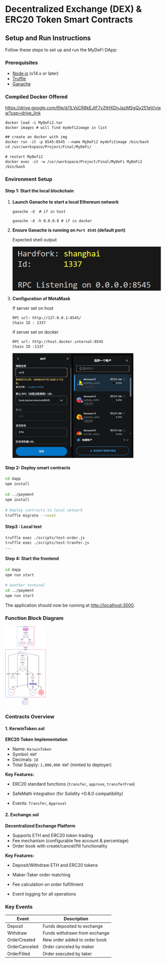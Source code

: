 # Decentralized Exchange (DEX) & ERC20 Token Smart Contracts

## Setup and Run Instructions

Follow these steps to set up and run the MyDeFi DApp:

### Prerequisites
- [Node.js](https://nodejs.org/) (v14.x or later)
- [Truffle](https://www.trufflesuite.com/truffle)
- [Ganache](https://www.trufflesuite.com/ganache)

### Compiled Docker Offered

https://drive.google.com/file/d/1LVsCR8kEJtF7vZtHXDnJazMSgQy251eV/view?usp=drive_link

```shell
docker load -i MyDeFi2.tar
docker images # will find mydefi2image in list
```

```shell
## create an docker with img
docker run -it -p 8545:8545 --name MyDeFi2 mydefi2image /bin/bash
cd /usr/workspace/Project/Final/MyDeFi/

# restart MyDefi2
docker exec -it -w /usr/workspace/Project/Final/MyDeFi MyDeFi2 /bin/bash
```

### Environment Setup

#### Step 1: Start the local blockchain

1. **Launch Ganache to start a local Ethereum network**

   ```shell
   ganache -d  # if in host
   ```

   ```shell
   ganache -d -h 0.0.0.0 # if in docker 
   ```

   

2. **Ensure Ganache is running on `Port 8545` (default port)**

   Expected shell output 

   ![image-20250413223701357](.\img\image-20250413223701357.png)

   

3. **Configuration of MetaMask**

   If server set on host 

   ```shell
   RPC url: http://127.0.0.1:8545/
   Chain ID : 1337
   ```

   if server set on docker

   ```shell
   RPC url: http://host.docker.internal:8545
   Chain ID :1337
   ```

   ​                                   <img src=".\img\image-20250413224534163.png" alt="image-20250413224534163" style="zoom:33%;" /><img src=".\img\image-20250413224412965.png" alt="image-20250413224412965" style="zoom:33%;" />

#### Step 2: Deploy smart contracts

```bash
cd dapp
npm install

cd ../payment
npm install

# Deploy contracts to local network
truffle migrate --reset
```

#### Step3 : Local test

```shell
truffle exec ./scripts/test-order.js
truffle exec ./scripts/test-tranfer.js
...
```

#### Step 4: Start the frontend

```bash
cd dapp
npm run start

# another terminal
cd ../payment
npm run start
```

The application should now be running at [http://localhost:3000](http://localhost:3000).



### Function Block Diagram

<img src=".\img\006fcabf9bb632dd64801f634e738cf.png" alt="006fcabf9bb632dd64801f634e738cf" style="zoom: 25%;" />

### Contracts Overview

#### 1. KerwinToken.sol

**ERC20 Token Implementation**

- Name: `KerwinToken`
- Symbol: `KWT`
- Decimals: `18`
- Total Supply: `1,000,000 KWT` (minted to deployer)

**Key Features:**

- ERC20 standard functions (`transfer`, `approve`, `transferFrom`)

- SafeMath integration (for Solidity <0.8.0 compatibility)

- Events: `Transfer`, `Approval`

  

#### 2. Exchange.sol

**Decentralized Exchange Platform**

- Supports ETH and ERC20 token trading
- Fee mechanism (configurable fee account & percentage)
- Order book with create/cancel/fill functionality

**Key Features:**

- Deposit/Withdraw ETH and ERC20 tokens

- Maker-Taker order matching

- Fee calculation on order fulfillment

- Event logging for all operations

  

### Key Events

| Event         | Description                   |
| ------------- | ----------------------------- |
| Deposit       | Funds deposited to exchange   |
| Withdraw      | Funds withdrawn from exchange |
| OrderCreated  | New order added to order book |
| OrderCanceled | Order canceled by maker       |
| OrderFilled   | Order executed by taker       |

